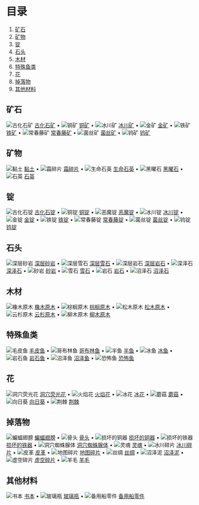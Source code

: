 # 目录

1. [矿石](#ores)
2. [矿物](#minerals)
3. [锭](#bars)
4. [石头](#stones)
5. [木材](#logs)
6. [特殊鱼类](#special-fish)
7. [花](#flower)
8. [掉落物](#drops)
9. [其他材料](#other-materials)

## 矿石

![古化石矿](../../../images/items/ancientfossilore.png) [古化石矿](../../../guides/Items/ancientfossilore.md) •
![铜矿](../../../images/items/copperore.png) [铜矿](../../../guides/Items/copperore.md) •
![冰川矿](../../../images/items/glacialore.png) [冰川矿](../../../guides/Items/glacialore.md) •
![金矿](../../../images/items/goldore.png) [金矿](../../../guides/Items/goldore.md) •
![铁矿](../../../images/items/ironore.png) [铁矿](../../../guides/Items/ironore.md) •
![常春藤矿](../../../images/items/ivyore.png) [常春藤矿](../../../guides/Items/ivyore.md) •
![菌丝矿](../../../images/items/myceliumore.png) [菌丝矿](../../../guides/Items/myceliumore.md) •
![钨矿](../../../images/items/tungstenore.png) [钨矿](../../../guides/Items/tungstenore.md)

## 矿物

![黏土](../../../images/items/clay.png) [黏土](../../../guides/Items/clay.md) •
![霜碎片](../../../images/items/frostshard.png) [霜碎片](../../../guides/Items/frostshard.md) •
![生命石英](../../../images/items/lifequartz.png) [生命石英](../../../guides/Items/lifequartz.md) •
![黑曜石](../../../images/items/obsidian.png) [黑曜石](../../../guides/Items/obsidian.md) •
![石英](../../../images/items/quartz.png) [石英](../../../guides/Items/quartz.md)

## 锭

![古化石锭](../../../images/items/ancientfossilbar.png) [古化石锭](../../../guides/Items/ancientfossilbar.md) •
![铜锭](../../../images/items/copperbar.png) [铜锭](../../../guides/Items/copperbar.md) •
![恶魔锭](../../../images/items/demonicbar.png) [恶魔锭](../../../guides/Items/demonicbar.md) •
![冰川锭](../../../images/items/glacialbar.png) [冰川锭](../../../guides/Items/glacialbar.md) •
![金锭](../../../images/items/goldbar.png) [金锭](../../../guides/Items/goldbar.md) •
![铁锭](../../../images/items/ironbar.png) [铁锭](../../../guides/Items/ironbar.md) •
![常春藤锭](../../../images/items/ivybar.png) [常春藤锭](../../../guides/Items/ivybar.md) •
![菌丝锭](../../../images/items/myceliumbar.png) [菌丝锭](../../../guides/Items/myceliumbar.md) •
![钨锭](../../../images/items/tungstenbar.png) [钨锭](../../../guides/Items/tungstenbar.md)

## 石头


![深层砂岩](../../../images/items/deepsandstone.png) [深层砂岩](../../../guides/Items/deepsandstone.md) •
![深层雪石](../../../images/items/deepsnowstone.png) [深层雪石](../../../guides/Items/deepsnowstone.md) •
![深层岩石](../../../images/items/deepstone.png) [深层岩石](../../../guides/Items/deepstone.md) •
![深泽石](../../../images/items/deepswampstone.png) [深泽石](../../../guides/Items/deepswampstone.md) •
![砂岩](../../../images/items/sandstone.png) [砂岩](../../../guides/Items/sandstone.md) •
![雪石](../../../images/items/snowstone.png) [雪石](../../../guides/Items/snowstone.md) •
![岩石](../../../images/items/stone.png) [岩石](../../../guides/Items/stone.md) •
![沼泽石](../../../images/items/swampstone.png) [沼泽石](../../../guides/Items/swampstone.md)

## 木材

![橡木原木](../../../images/items/oaklog.png) [橡木原木](../../../guides/Items/oaklog.md) •
![棕榈原木](../../../images/items/palmlog.png) [棕榈原木](../../../guides/Items/palmlog.md) •
![松木原木](../../../images/items/pinelog.png) [松木原木](../../../guides/Items/pinelog.md) •
![云杉原木](../../../images/items/sprucelog.png) [云杉原木](../../../guides/Items/sprucelog.md) •
![柳木原木](../../../images/items/willowlog.png) [柳木原木](../../../guides/Items/willowlog.md)

## 特殊鱼类

![毛皮鱼](../../../images/items/furfish.png) [毛皮鱼](../../../guides/Items/furfish.md) •
![哥布林鱼](../../../images/items/gobfish.png) [哥布林鱼](../../../guides/Items/gobfish.md) •
![半鱼](../../../images/items/halffish.png) [半鱼](../../../guides/Items/halffish.md) •
![冰鱼](../../../images/items/icefish.png) [冰鱼](../../../guides/Items/icefish.md) •
![岩石鱼](../../../images/items/rockfish.png) [岩石鱼](../../../guides/Items/rockfish.md) •
![沼泽鱼](../../../images/items/swampfish.png) [沼泽鱼](../../../guides/Items/swampfish.md) •
![恐怖鱼](../../../images/items/terrorfish.png) [恐怖鱼](../../../guides/Items/terrorfish.md)

## 花

![洞穴荧光花](../../../images/items/caveglow.png) [洞穴荧光花](../../../guides/Items/caveglow.md) •
![火焰花](../../../images/items/firemone.png) [火焰花](../../../guides/Items/firemone.md) •
![冰花](../../../images/items/iceblossom.png) [冰花](../../../guides/Items/iceblossom.md) •
![蘑菇](../../../images/items/mushroom.png) [蘑菇](../../../guides/Items/mushroom.md) •
![向日葵](../../../images/items/sunflower.png) [向日葵](../../../guides/Items/sunflower.md) •
![荆棘](../../../images/items/thorns.png) [荆棘](../../../guides/Items/thorns.md)

## 掉落物

![蝙蝠翅膀](../../../images/items/batwing.png) [蝙蝠翅膀](../../../guides/Items/batwing.md) •
![骨头](../../../images/items/bone.png) [骨头](../../../guides/Items/bone.md) •
![损坏的铜器](../../../images/items/brokencoppertool.gif) [损坏的铜器](../../../guides/Items/brokencoppertool.md) •
![损坏的铁器](../../../images/items/brokenirontool.gif) [损坏的铁器](../../../guides/Items/brokenirontool.md) •
![洞穴蜘蛛腺体](../../../images/items/cavespidergland.gif) [洞穴蜘蛛腺体](../../../guides/Items/cavespidergland.md) •
![灵魂](../../../images/items/ectoplasm.png) [灵魂](../../../guides/Items/ectoplasm.md) •
![冰川碎片](../../../images/items/glacialshard.png) [冰川碎片](../../../guides/Items/glacialshard.md) •
![皮革](../../../images/items/leather.png) [皮革](../../../guides/Items/leather.md) •
![地图碎片](../../../images/items/mapfragment.png) [地图碎片](../../../guides/Items/mapfragment.md) •
![丝绸](../../../images/items/silk.png) [丝绸](../../../guides/Items/silk.md) •
![沼泽泥](../../../images/items/swampsludge.png) [沼泽泥](../../../guides/Items/swampsludge.md) •
![虚空碎片](../../../images/items/voidshard.png) [虚空碎片](../../../guides/Items/voidshard.md) •
![羊毛](../../../images/items/wool.png) [羊毛](../../../guides/Items/wool.md)

## 其他材料

![书本](../../../images/items/book.png) [书本](../../../guides/Items/book.md) •
![玻璃瓶](../../../images/items/glassbottle.png) [玻璃瓶](../../../guides/Items/glassbottle.md) •
![备用船零件](../../../images/items/spareboatparts.png) [备用船零件](../../../guides/Items/spareboatparts.md)